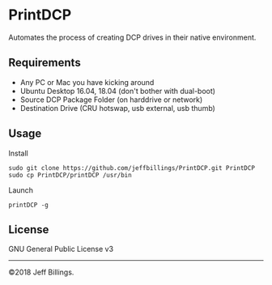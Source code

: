 # PrintDCP
Automates the process of creating DCP drives in their native environment.

## Requirements
- Any PC or Mac you have kicking around
- Ubuntu Desktop 16.04, 18.04 (don't bother with dual-boot)
- Source DCP Package Folder (on harddrive or network)
- Destination Drive (CRU hotswap, usb external, usb thumb)

## Usage
Install
```
sudo git clone https://github.com/jeffbillings/PrintDCP.git PrintDCP
sudo cp PrintDCP/printDCP /usr/bin
```

Launch
```
printDCP -g
```

## License
GNU General Public License v3

---

©2018 Jeff Billings.
